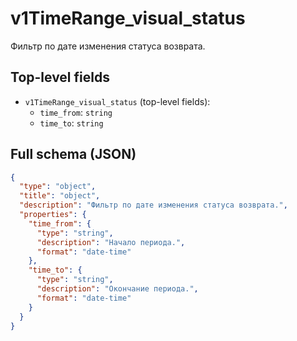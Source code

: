 # v1TimeRange_visual_status

Фильтр по дате изменения статуса возврата.

## Top-level fields
- `v1TimeRange_visual_status` (top-level fields):
  - `time_from`: `string`
  - `time_to`: `string`

## Full schema (JSON)
```json
{
  "type": "object",
  "title": "object",
  "description": "Фильтр по дате изменения статуса возврата.",
  "properties": {
    "time_from": {
      "type": "string",
      "description": "Начало периода.",
      "format": "date-time"
    },
    "time_to": {
      "type": "string",
      "description": "Окончание периода.",
      "format": "date-time"
    }
  }
}
```
